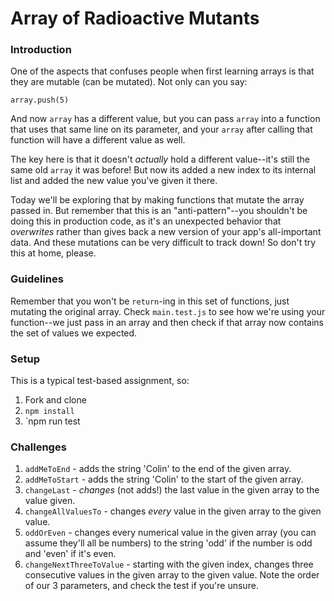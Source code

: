 # Array of Radioactive Mutants

### Introduction

One of the aspects that confuses people when first learning arrays is that they are mutable (can be mutated). Not only can you say:

`array.push(5)`

And now `array` has a different value, but you can pass `array` into a function that uses that same line on its parameter, and your `array` after calling that function will have a different value as well.

The key here is that it doesn't _actually_ hold a different value--it's still the same old `array` it was before! But now its added a new index to its internal list and added the new value you've given it there.

Today we'll be exploring that by making functions that mutate the array passed in. But remember that this is an "anti-pattern"--you shouldn't be doing this in production code, as it's an unexpected behavior that _overwrites_ rather than gives back a new version of your app's all-important data. And these mutations can be very difficult to track down! So don't try this at home, please.


### Guidelines

Remember that you won't be `return`-ing in this set of functions, just mutating the original array. Check `main.test.js` to see how we're using your function--we just pass in an array and then check if that array now contains the set of values we expected.


### Setup

This is a typical test-based assignment, so:

1. Fork and clone
2. `npm install`
3. `npm run test

### Challenges

1. `addMeToEnd` - adds the string 'Colin' to the end of the given array.
2. `addMeToStart` - adds the string 'Colin' to the start of the given array.
3. `changeLast` - _changes_ (not adds!) the last value in the given array to the value given.
4. `changeAllValuesTo` - changes _every_ value in the given array to the given value.
5. `oddOrEven` - changes every numerical value in the given array (you can assume they'll all be numbers) to the string 'odd' if the number is odd and 'even' if it's even.
6. `changeNextThreeToValue` -  starting with the given index, changes three consecutive values in the given array to the given value. Note the order of our 3 parameters, and check the test if you're unsure.
